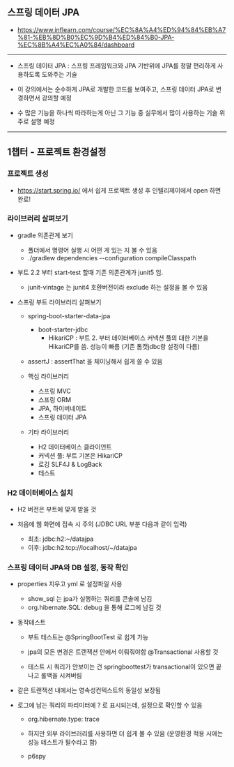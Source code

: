 스프링 데이터 JPA
-----------------

-	https://www.inflearn.com/course/%EC%8A%A4%ED%94%84%EB%A7%81-%EB%8D%B0%EC%9D%B4%ED%84%B0-JPA-%EC%8B%A4%EC%A0%84/dashboard

---

-	스프링 데이터 JPA : 스프링 프레임워크와 JPA 기반위에 JPA를 정말 편리하게 사용하도록 도와주는 기술

-	이 강의에서는 순수하게 JPA로 개발한 코드를 보여주고, 스프링 데이터 JPA로 변경하면서 강의할 예정

-	수 많은 기능을 하나씩 따라하는게 아닌 그 기능 중 실무에서 많이 사용하는 기술 위주로 설명 예정

---

1챕터 - 프로젝트 환경설정
-------------------------

### 프로젝트 생성

-	https://start.spring.io/ 에서 쉽게 프로젝트 생성 후 인텔리제이에서 open 하면 완료!

### 라이브러리 살펴보기

-	gradle 의존관계 보기

	-	폴더에서 명령어 실행 시 어떤 게 있는 지 볼 수 있음
	-	./gradlew dependencies --configuration compileClasspath

-	부트 2.2 부터 start-test 할때 기존 의존관계가 junit5 임.

	-	junit-vintage 는 junit4 호환버전이라 exclude 하는 설정을 볼 수 있음

-	스프링 부트 라이브러리 살펴보기

	-	spring-boot-starter-data-jpa

		-	boot-starter-jdbc
			-	HikariCP : 부트 2. 부터 데이터베이스 커넥션 풀의 대한 기본을 HikariCP를 씀. 성능이 빠름 (기존 톰캣jdbc랑 설정이 다름)

	-	assertJ : assertThat 을 체이닝해서 쉽게 쓸 수 있음

	-	핵심 라이브러리

		-	스프링 MVC
		-	스프링 ORM
		-	JPA, 하이버네이트
		-	스프링 데이터 JPA

	-	기타 라이브러리

		-	H2 데이터베이스 클라이언트
		-	커넥션 풀: 부트 기본은 HikariCP
		-	로깅 SLF4J & LogBack
		-	테스트

### H2 데이터베이스 설치

-	H2 버전은 부트에 맞게 받을 것

-	처음에 웹 화면에 접속 시 주의 (JDBC URL 부분 다음과 같이 입력)

	-	최초: jdbc:h2:~/datajpa
	-	이후: jdbc:h2:tcp://localhost/~/datajpa

### 스프링 데이터 JPA와 DB 설정, 동작 확인

-	properties 지우고 yml 로 설정파일 사용

	-	show_sql 는 jpa가 실행하는 쿼리를 콘솔에 남김
	-	org.hibernate.SQL: debug 을 통해 로그에 남길 것

-	동작테스트

	-	부트 테스트는 @SpringBootTest 로 쉽게 가능

	-	jpa의 모든 변경은 트랜잭션 안에서 이뤄줘야함 @Transactional 사용할 것

	-	테스트 시 쿼리가 안보이는 건 springboottest가 transactional이 있으면 끝나고 롤백을 시켜버림

-	같은 트랜잭션 내에서는 영속성컨텍스트의 동일성 보장됨

-	로그에 남는 쿼리의 파리미터에 ? 로 표시되는데, 설정으로 확인할 수 있음

	-	org.hibernate.type: trace

	-	하지만 외부 라이브러리를 사용하면 더 쉽게 볼 수 있음 (운영환경 적용 시에는 성능 테스트가 필수라고 함)

	-	p6spy

